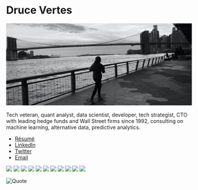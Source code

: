 # Druce Vertes

![Skyline banner image](github_banner.jpg "banner")

Tech veteran, quant analyst, data scientist, developer, tech strategist, CTO with leading hedge funds and Wall Street firms since 1992, consulting on machine learning, alternative data, predictive analytics.

* <a href="https://druce.ai/assets/doc/DruceVertes.pdf">Résumé</a>
* <a href="https://www.linkedin.com/in/drucevertes/">LinkedIn</a>
* <a href="https://twitter.com/streeteye">Twitter</a>
* <a href="mailto:druce@streeteye.com">Email</a>

<p>
<img src="https://img.shields.io/badge/Data%20Science-EEEEEE?logo=SimpleIconName&logoColor=ColorName&style=plastic">
<img src="https://img.shields.io/badge/Machine%20Learning-EEEEEE?logo=SimpleIconName&logoColor=ColorName&style=plastic">
<img src="https://img.shields.io/badge/Python-EEEEEE?logo=Python&logoColor=ColorName&style=plastic">
<img src="https://img.shields.io/badge/R-242637?logo=R&logoColor=ColorName&style=plastic">
<img src="https://img.shields.io/badge/JavaScript-330033?logo=JavaScript&logoColor=yellow&style=plastic">
<img src="https://img.shields.io/badge/Sklearn-EEEEEE?logo=SimpleIconName&logoColor=ColorName&style=plastic">
<img src="https://img.shields.io/badge/Keras-bf291b?logo=Keras&logoColor=ColorName&style=plastic">
<img src="https://img.shields.io/badge/TensorFlow-EEEEEE?logo=TensorFlow&logoColor=ColorName&style=plastic">
<img src="https://img.shields.io/badge/Deep%20Learning-EEEEEE?logo=SimpleIconName&logoColor=ColorName&style=plastic">
<img src="https://img.shields.io/badge/NLP-EEEEEE?logo=SimpleIconName&logoColor=ColorName&style=plastic">
<img src="https://img.shields.io/badge/Data%20Vizualization-EEEEEE?logo=SimpleIconName&logoColor=ColorName&style=plastic">
</p>

![Quote](https://github-readme-quotes.herokuapp.com/quote?theme=light&layout=socrates?quotesUrl=https://gist.githubusercontent.com/druce/68a9d68182ca310e64810d5baffc5206/raw/7850f0bbefa1d2f6190df2fd875f2ec4e1eea57e/dvquotes.json
)

<!--
**druce/druce** is a ✨ _special_ ✨ repository because its `README.md` (this file) appears on your GitHub profile.

Here are some ideas to get you started:

- 🔭 I’m currently working on ...
- 🌱 I’m currently learning ...
- 👯 I’m looking to collaborate on ...
- 🤔 I’m looking for help with ...
- 💬 Ask me about ...
- 📫 How to reach me: ...
- 😄 Pronouns: ...
- ⚡ Fun fact: ...
-->

